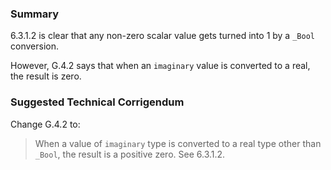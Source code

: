 ### Summary

6.3.1.2 is clear that any non-zero scalar value gets turned into 1 by a `_Bool`
conversion.

However, G.4.2 says that when an `imaginary` value is converted to a real, the
result is zero.

### Suggested Technical Corrigendum

Change G.4.2 to:

> When a value of `imaginary` type is converted to a real type other than `_Bool`,
> the result is a positive zero. See 6.3.1.2.
